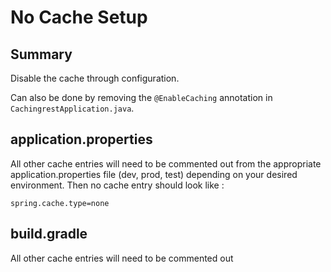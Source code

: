 # No Cache Setup

## Summary
Disable the cache through configuration.

Can also be done by removing the `@EnableCaching` annotation in `CachingrestApplication.java`.

## application.properties
All other cache entries will need to be commented out from the appropriate application.properties file (dev, prod, test) depending on your desired environment.
Then no cache entry should look like :

```
spring.cache.type=none
```

## build.gradle
All other cache entries will need to be commented out